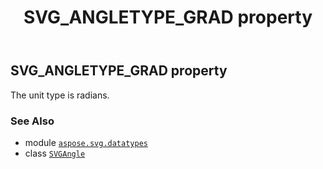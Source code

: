 ﻿---
title: SVG_ANGLETYPE_GRAD property
second_title: Aspose.SVG for Python via .NET API References
description: 
type: docs
weight: 70
url: /python-net/aspose.svg.datatypes/svgangle/svg_angletype_grad/
is_root: false
---

## SVG_ANGLETYPE_GRAD property


The unit type is radians.

### See Also
* module [`aspose.svg.datatypes`](../../)
* class [`SVGAngle`](/svg/python-net/aspose.svg.datatypes/svgangle)
